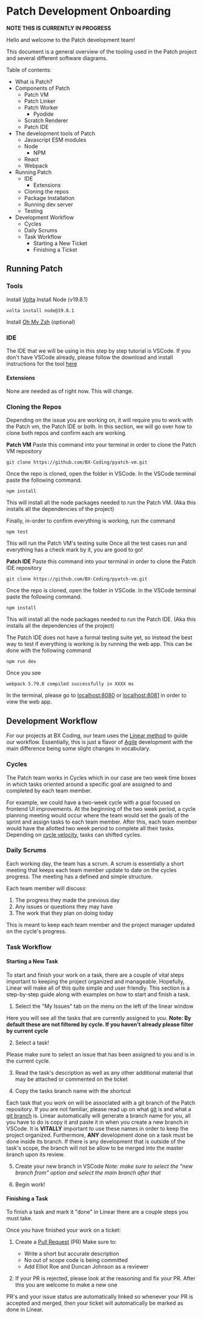 

# Patch Development Onboarding

**NOTE THIS IS CURRENTLY IN PROGRESS**

Hello and welcome to the Patch development team!

This document is a general overview of the tooling used in the Patch project and several different software diagrams.

Table of contents:
- What is Patch?
- Components of Patch
	- Patch VM
	- Patch Linker
	- Patch Worker
		- Pyodide
	- Scratch Renderer
	- Patch IDE
- The development tools of Patch
	- Javascript ESM modules  
	- Node
		- NPM
	-  React
	-  Webpack
- Running Patch
	- IDE
		- Extensions
	- Cloning the repos
	- Package Installation
	- Running dev server
	- Testing
- Development Workflow
	- Cycles
	- Daily Scrums
	- Task Workflow
		- Starting a New Ticket
		- Finishing a Ticket

## Running Patch
### Tools
Install [Volta](https://docs.volta.sh/guide/getting-started)
Install Node (v19.8.1)

    volta install node@19.8.1

Install [Oh My Zsh](https://ohmyz.sh/#install) (optional)
### IDE
The IDE that we will be using in this step by step tutorial is VSCode. 
If you don't have VSCode already, please follow the download and install instructions for the tool [here](https://code.visualstudio.com/docs/setup/setup-overview)
#### Extensions
None are needed as of right now. This will change.
### Cloning the Repos
Depending on the issue you are working on, it will require you to work with the Patch vm, the Patch IDE or both. In this section, we will go over how to clone both repos and confirm each are working.

**Patch VM**
Paste this command into your terminal in order to clone the Patch VM repository

    git clone https://github.com/BX-Coding/pyatch-vm.git

Once the repo is cloned, open the folder in VSCode.
In the VSCode terminal paste the following command.

    npm install

This will install all the node packages needed to run the Patch VM. (Aka this installs all the dependencies of the project)

Finally, in-order to confirm everything is working, run the command

    npm test
This will run the Patch VM's testing suite
Once all the test cases run and everything has a check mark by it, you are good to go!

**Patch IDE**
Paste this command into your terminal in order to clone the Patch IDE repository

    git clone https://github.com/BX-Coding/pyatch-vm.git

Once the repo is cloned, open the folder in VSCode.
In the VSCode terminal paste the following command.

    npm install

This will install all the node packages needed to run the Patch IDE. (Aka this installs all the dependencies of the project)

The Patch IDE does not have a formal testing suite yet, so instead the best way to test if everything is working is by running the web app. This can be done with the following command

    npm run dev

Once you see

    webpack 5.79.0 compiled successfully in XXXX ms

In the terminal, please go to [localhost:8080](http://localhost:8080) or [localhost:8081](http://localhost:8081) in order to view the web app.

## Development Workflow
For our projects at BX Coding, our team uses the [Linear method](https://linear.app/method) to guide our workflow. Essentially, this is just a flavor of [Agile](https://www.atlassian.com/agile) development with the main difference being some slight changes in vocabulary.

### Cycles

The Patch team works in Cycles which in our case are two week time boxes in which tasks oriented around a specific goal are assigned to and completed by each team member. 

For example, we could have a two-week cycle with a goal focused on frontend UI improvements. At the beginning of the two week period, a cycle planning meeting would occur where the team would set the goals of the sprint and assign tasks to each team member. After this, each team member would have the allotted two week period to complete all their tasks. Depending on [cycle velocity](https://asana.com/resources/sprint-velocity), tasks can shifted cycles.

### Daily Scrums

Each working day, the team has a scrum. A scrum is essentially a short meeting that keeps each team member update to date on the cycles progress. The meeting has a defined and simple structure.

Each team member will discuss:

 1. The progress they made the previous day
 2. Any issues or questions they may have
 3. The work that they plan on doing today

This is meant to keep each team member and the project manager updated on the cycle's progress.

### Task Workflow
#### Starting a New Task

To start and finish your work on a task, there are a couple of vital steps  important to keeping the project organized and manageable. Hopefully, Linear will make all of this quite simple and user friendly. This section is a step-by-step guide along with examples on how to start and finish a task.

 1. Select the "My Issues" tab on the menu on the left of the linear window

Here you will see all the tasks that are currently assigned to you. 
**Note: By default these are not filtered by cycle. If you haven't already please filter by current cycle**

2. Select a task!

Please make sure to select an issue that has been assigned to you and is in the current cycle.

3. Read the task's description as well as any other additional material that may be attached or commented on the ticket

4. Copy the tasks branch name with the shortcut

Each task that you work on will be associated with a git branch of the Patch repository. If you are not familiar, please read up on what [git](https://www.atlassian.com/git/tutorials/what-is-git) is and what a [git branch](https://www.atlassian.com/git/tutorials/using-branches#:~:text=In%20Git,%20branches%20are%20a,branch%20to%20encapsulate%20your%20changes.) is. Linear automatically will generate a branch name for you, all you have to do is copy it and paste it in when you create a new branch in VSCode. It is **VITALLY** important to use these names in order to keep the project organized. Furthermore, **ANY** development done on a task must be done inside its branch. If there is any development that is outside of the task's scope, the branch will not be allow to be merged into the master branch upon its review.

5. Create your new branch in VSCode
*Note: make sure to select the "new branch from" option and select the main branch after that*

6. Begin work!

#### Finishing a Task

To finish a task and mark it "done" in Linear there are a couple steps you must take. 

Once you have finished your work on a ticket:

1. Create a [Pull Request](https://www.atlassian.com/git/tutorials/making-a-pull-request) (PR)
	Make sure to:
	- Write a short but accurate description
	- No out of scope code is being committed
	- Add Elliot Roe and Duncan Johnson as a reviewer

2. If your PR is rejected, please look at the reasoning and fix your PR. After this you are welcome to make a new one

PR's and your issue status are automatically linked so whenever your PR is accepted and merged, then your ticket will automatically be marked as done in Linear.
